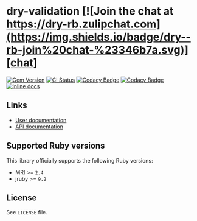 [gem]: https://rubygems.org/gems/dry-validation
[actions]: https://github.com/dry-rb/dry-validation/actions
[codacy]: https://www.codacy.com/gh/dry-rb/dry-validation
[chat]: https://dry-rb.zulipchat.com
[inchpages]: http://inch-ci.org/github/dry-rb/dry-validation

# dry-validation [![Join the chat at https://dry-rb.zulipchat.com](https://img.shields.io/badge/dry--rb-join%20chat-%23346b7a.svg)][chat]

[![Gem Version](https://badge.fury.io/rb/dry-validation.svg)][gem]
[![CI Status](https://github.com/dry-rb/dry-validation/workflows/ci/badge.svg)][actions]
[![Codacy Badge](https://api.codacy.com/project/badge/Grade/f30e3ff5ec304c55a73868cdbf055c67)][codacy]
[![Codacy Badge](https://api.codacy.com/project/badge/Coverage/f30e3ff5ec304c55a73868cdbf055c67)][codacy]
[![Inline docs](http://inch-ci.org/github/dry-rb/dry-validation.svg?branch=master)][inchpages]

## Links

* [User documentation](http://dry-rb.org/gems/dry-validation)
* [API documentation](http://rubydoc.info/gems/dry-validation)

## Supported Ruby versions

This library officially supports the following Ruby versions:

* MRI >= `2.4`
* jruby >= `9.2`

## License

See `LICENSE` file.
